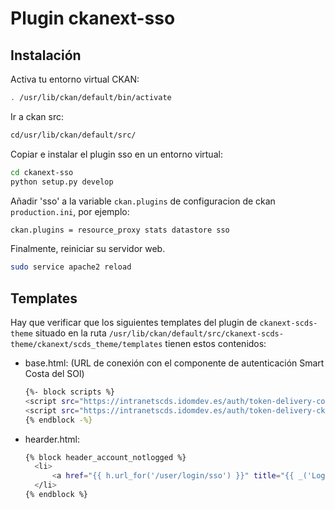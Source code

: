 # Plugin ckanext-sso
## Instalación
Activa tu entorno virtual CKAN:
```bash
. /usr/lib/ckan/default/bin/activate
```

Ir a ckan src:
```bash
cd/usr/lib/ckan/default/src/
```

Copiar e instalar el plugin sso en un entorno virtual:
```bash
cd ckanext-sso
python setup.py develop
```

Añadir 'sso' a la variable `ckan.plugins` de configuracion de ckan `production.ini`, por ejemplo:
```bash
ckan.plugins = resource_proxy stats datastore sso
```

Finalmente, reiniciar su servidor web.
```bash
sudo service apache2 reload
```
## Templates
Hay que verificar que los siguientes templates del plugin de  `ckanext-scds-theme` situado en la ruta `/usr/lib/ckan/default/src/ckanext-scds-theme/ckanext/scds_theme/templates` tienen estos contenidos:
- base.html: (URL de conexión con el componente de autenticación Smart Costa del SOl)
  ```bash
  {%- block scripts %}
  <script src="https://intranetscds.idomdev.es/auth/token-delivery-core.js"></script>
  <script src="https://intranetscds.idomdev.es/auth/token-delivery-ckan.js"></script>
  {% endblock -%}
  ```
- hearder.html:
  ```bash
  {% block header_account_notlogged %}
    <li>
        <a href="{{ h.url_for('/user/login/sso') }}" title="{{ _('Log in') }}"> {{ _('Log in') }} </a>
    </li>
  {% endblock %}

  ```
